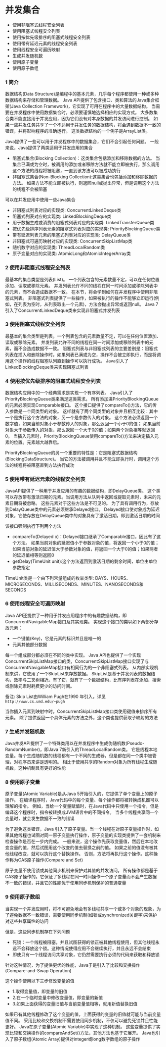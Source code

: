 并发集合
========

- 使用非阻塞式线程安全列表
- 使用阻塞式线程安全列表
- 使用按优先级排序的阻塞式线程安全列表
- 使用带有延迟元素的线程安全列表
- 使用线程安全可遍历映射
- 生成并发随机数
- 使用原子变量
- 使用原子数组

### 1 简介
数据结构(Data Structure)是编程中的基本元素，几乎每个程序都使用一种或多种数据结构来存储和管理数据。
Java API提供了包含接口、类和算法的Java集合框架(Java Collection Framework)，它实现了可用在程序中的大量数据结构。
当需要在并发程序中使用数据集合时，必须要谨慎地选择相应的实现方式。
大多数集合类不能直接用于并发应用，因为它们没有对本身数据的并发访问进行控制。
如果一些并发任务共享了一个不适用于并发任务的数据结构，将会遇到数据不一致的错误，并将影响程序的准确运行。
这类数据结构的一个例子是ArrayList类。

Java提供了一些可以用于并发程序中的数据集合，它们不会引起任何问题。
一般来说，Java提供了两类适用于并发应用的集合
- 阻塞式集合(Blocking Collection)：这类集合包括添加和移除数据的方法。
当集合已满或为空时，被调用的添加或者移除方法就不能立即被执行，那么调用这个方法的线程将被阻塞，一直到该方法可以被成功执行
- 非阻塞式集合(Non-Blocking Collection):这类集合也包括添加和移除数据的方法。
如果方法不能立即被执行，则返回null或抛出异常，但是调用这个方法的线程不会被阻塞

可以在并发应用中使用一些Java集合
- 非阻塞式列表对应的实现类: ConcurrentLinkedDeque类
- 阻塞式列表对应的实现类: LinkedBlockingDeque类
- 用于数据生成或消费的阻塞式列表对应的实现类: LinkedTransferQueue类
- 按优先级排序列表元素的阻塞式列表对应的实现类: PriorityBlockingQueue类
- 带有延迟列表元素的阻塞式列表对应的实现类: DelayQueue类
- 非阻塞式可遍历映射对应的实现类: ConcurrentSkipListMap类
- 随机数字对应的实现类: ThreadLocalRandom类
- 原子变量对应的实现类: AtomicLong和AtomicIntegerArray类

### 2 使用非阻塞式线程安全列表
最基本的集合类型是列表(List)。
一个列表包含的元素数量不定，可以在任何位置添加、读取或移除元素。
并发列表允许不同的线程在同一时间添加或移除列表中的元素，而不会造成数据不一致。
在本节，将会学到如何在并发程序中使用非阻塞式列表。
非阻塞式列表提供了一些操作，如果被执行的操作不能够立即运行(例如，在列表为空时，从列表取出一个元素)，方法会抛出异常或返回null。
Java 7引入了ConcurrentLinkedDeque类来实现非阻塞式并发列表

### 3 使用阻塞式线程安全列表
最基本的集合类型是列表。一个列表包含的元素数量不定，可以在任何位置添加、读取或移除元素。
并发列表允许不同的线程在同一时间添加或移除列表中的元素，而不会造成数据不一致。
阻塞式列表与非阻塞式列表的主要差别是：阻塞式列表在插入和删除操作时，如果列表已满或为空，操作不会被立即执行，而是将调用这个操作的线程阻塞队列直到操作可以执行成功。
Java引入了LinkedBlockingDeque类来实现阻塞式列表

### 4 使用按优先级排序的阻塞式线程安全列表
数据结构应用中的一个经典需求是实现一个有序列表。
Java引入了PriorityBlockingQueue类来满足这类需求。
所有添加进PriorityBlockingQueue的元素必须实现Comparable接口。
这个接口提供了compareTo()方法，它的传入参数是一个同类型的对象。
这样就有了两个同类型的对象并且相互比较：其中一个是执行这个方法的对象，另一个是参数传入的对象。
这个方法必须返回一个数字值，如果当前对象小于参数传入的对象，那么返回一个小于0的值；
如果当前对象大于参数传入的对象，那么返回一个大于0的值；如果两个对象相等就返回0。
当插入元素时，PriorityBlockingQueue使用compareTo()方法来决定插入元素的位置。元素越大越靠后。

PriorityBlockingQueue的另一个重要的特性是：它是阻塞式数据结构(BlockingDataStructure)。
当它的方法被调用并且不能立即执行时，调用这个方法的线程将被阻塞直到方法执行成功

### 5 使用带有延迟元素的线程安全列表
JavaAPI提供了一种用于并发应用的有趣的数据结构，即DelayQueue类。
这个类可以存放带有激活日期的元素。当调用方法从队列中返回或提取元素时，未来的元素日期将被忽略。
这些元素对于这些方法是不可见的。
为了具有调用行为，存放到DelayQueue类中的元素必须继承Delayed接口。
Delayed接口使对象成为延迟对象，它使存放在DelayQueue类中的对象具有了激活日期，即到激活日期的时间

该接口强制执行下列两个方法
- compareTo(Delayed o)：Delayed接口继承了Comparable接口，因此有了这个方法。
如果当前对象的延迟值小于参数对象的值，将返回一个小于0的值；如果当前对象的延迟值大于参数对象的值，将返回一个大于0的值；如果两者的延迟值相等则返回0
- getDelay(TimeUnit unit):这个方法返回到激活日期的剩余时间，单位由单位参数指定

TimeUnit类是一个由下列常量组成的枚举类型: DAYS、HOURS、MICROSECONDS、MILLISECONDS、MINUTES、NANOSECONDS和SECONDS

### 6 使用线程安全可遍历映射
Java API还提供了一种用于并发应用程序中的有趣数据结构，即ConcurrentNavigableMap接口及其实现类。
实现这个接口的类以如下两部分存放元素：
- 一个键值(Key)，它是元素的标识并且是唯一的
- 元素其他部分数据

每一个组成部分都必须在不同的类中实现。
Java API也提供了一个实现ConcurrentSkipListMap接口的类，ConcurrentSkipListMap接口实现了与ConcurrentNavigableMap接口有相同行为的一个非阻塞式列表。
从内部实现机制来讲，它使用了一个SkipList来存放数据。
SkipList是基于并发列表的数据结构，效率与二叉树相近。有了它，就有了一个数据结构，比有序列表在添加、搜索或删除元素时耗费更少的访问时间。

备注: Skip List由William Pugh在1990 年引入，详见```http://www.cs.umd.edu/~pugh```

当你插入元素到映射中时，ConcurrentSkipListMap接口类使用键值来排序所有元素。
除了提供返回一个具体元素的方法之外，这个类也提供获取子映射的方法

### 7 生成并发随机数
Java并发API提供了一个特殊类用以在并发程序中生成伪随机数(Pseudo-RandomNumber)，即Java 7新引入的ThreadLocalRandom类。
它是线程本地变量。每个生成随机数的线程都有一个不同的生成器，但是都在同一个类中被管理，对程序员来讲是透明的。
相比于使用共享的Random对象为所有线程生成随机数，这种机制具有更好的性能

### 8 使用原子变量
原子变量(Atomic Variable)是从Java 5开始引入的，它提供了单个变量上的原子操作。
在编译程序时，Java代码中的每个变量、每个操作都将被转换成机器可以理解的指令。
例如，当给一个变量赋值时，在Java代码中只使用一个指令，但是编译这个程序时，指令被转换成JVM语言中的不同指令。
当多个线程共享同一个变量时，就会发生数据不一致的错误

为了避免这类错误，Java 引入了原子变量。当一个线程在对原子变量操作时，如果其他线程也试图对同一原子变量执行操作，原子变量的实现类提供了一套机制来检查操作是否在一步内完成。
一般来说，这个操作先获取变量值，然后在本地改变变量的值，然后试图用这个改变的值去替换之前的值。
如果之前的值没有被其他线程改变，就可以执行这个替换操作。
否则，方法将再执行这个操作。这种操作称为CAS原子操作(Compare and Set)

原子变量不使用锁或其他同步机制来保护对其值的并发访问。
所有操作都是基于CAS原子操作的。它保证了多线程在同一时间操作一个原子变量而不会产生数据不一致的错误，并且它的性能优于使用同步机制保护的普通变量

### 9 使用原子数组
当实现一个并发应用时，将不可避免地会有多线程共享一个或多个对象的现象，为了避免数据不一致错误，需要使用同步机制(如锁或synchronized关键字)来保护对这些共享属性的访问

但是，这些同步机制存在下列问题  
- 死锁：一个线程被阻塞，并且试图获得的锁正被其他线程使用，但其他线程永远不会释放这个锁。这种情况使得应用不会继续执行，并且永远不会结束
- 即使只有一个线程访问共享对象，它仍然需要执行必须的代码来获取和释放锁

针对这种情况，为了提供更优的性能，Java于是引入了比较和交换操作(Compare-and-Swap Operation)

这个操作使用以下三步修改变量的值  
- 1.取得变量值，即变量的旧值  
- 2.在一个临时变量中修改变量值，即变量的新值  
- 3.如果上面获得的变量旧值与当前变量值相等，就用新值替换旧值  

如果已有其他线程修改了这个变量的值，上面获得的变量的旧值就可能与当前变量值不同。
采用比较和交换机制不需要使用同步机制，不仅可以避免死锁并且性能更好。
Java在原子变量(Atomic Variable)中实现了这种机制。
这些变量提供了实现比较和交换操作的compareAndSet()方法，其他方法也基于它展开。
Java也引入了原子数组(Atomic Array)提供对integer或long数字数组的原子操作
